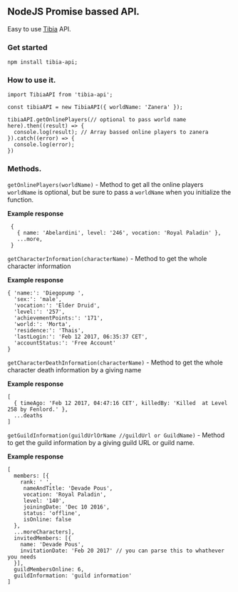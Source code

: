 ## NodeJS Promise bassed API.

Easy to use [Tibia](http://www.tibia.com/news/?subtopic=latestnews) API.

### Get started

`npm install tibia-api;`

### How to use it.

```
import TibiaAPI from 'tibia-api';

const tibiaAPI = new TibiaAPI({ worldName: 'Zanera' });

tibiaAPI.getOnlinePlayers(// optional to pass world name here).then((result) => {
  console.log(result); // Array bassed online players to zanera
}).catch((error) => {
  console.log(error);
})
```
### Methods.

`getOnlinePlayers(worldName)` - Method to get all the online players `worldName` is optional, but be sure to pass a `worldName` when you initialize the function.

**Example response**
```
 {
   { name: 'Abelardini', level: '246', vocation: 'Royal Paladin' },
   ...more,
 }
```
`getCharacterInformation(characterName)` - Method to get the whole character information

**Example response**
```
{ 'name:': 'Diegopump ',
  'sex:': 'male',
  'vocation:': 'Elder Druid',
  'level:': '257',
  'achievementPoints:': '171',
  'world:': 'Morta',
  'residence:': 'Thais',
  'lastLogin:': 'Feb 12 2017, 06:35:37 CET',
  'accountStatus:': 'Free Account'
}
```

`getCharacterDeathInformation(characterName)` - Method to get the whole character death information by a giving name

**Example response**
```
[
  { timeAgo: 'Feb 12 2017, 04:47:16 CET', killedBy: 'Killed  at Level 258 by Fenlord.' },
  ...deaths
]
```

`getGuildInformation(guildUrlOrName //guildUrl or GuildName)` - Method to get the guild information by a giving guild URL or guild name.

**Example response**
```
[
  members: [{
    rank: ' ',
     nameAndTitle: 'Devade Pous',
     vocation: 'Royal Paladin',
     level: '140',
     joiningDate: 'Dec 10 2016',
     status: 'offline',
     isOnline: false
  },
  ...moreCharacters],
  invitedMembers: [{
    name: 'Devade Pous',
    invitationDate: 'Feb 20 2017' // you can parse this to whathever you needs
  }],
  guildMembersOnline: 6,
  guildInformation: 'guild information'
]
```
